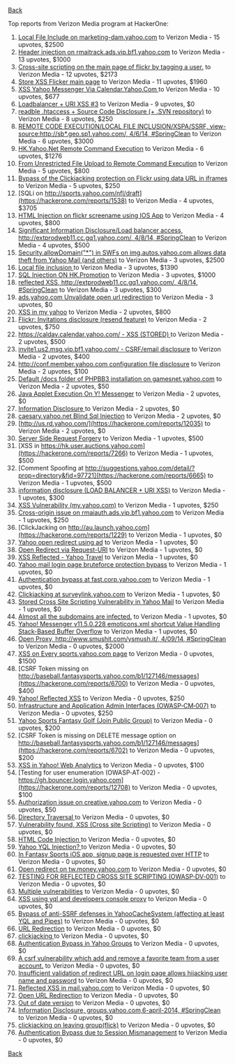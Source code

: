 [Back](../README.md)

Top reports from Verizon Media program at HackerOne:

1. [Local File Include on marketing-dam.yahoo.com](https://hackerone.com/reports/7779) to Verizon Media - 15 upvotes, $2500
2. [Header injection on rmaitrack.ads.vip.bf1.yahoo.com](https://hackerone.com/reports/6322) to Verizon Media - 13 upvotes, $1000
3. [Cross-site scripting on the main page of flickr by tagging a user.](https://hackerone.com/reports/916) to Verizon Media - 12 upvotes, $2173
4. [Store XSS Flicker main page](https://hackerone.com/reports/940) to Verizon Media - 11 upvotes, $1960
5. [XSS Yahoo Messenger Via Calendar.Yahoo.Com ](https://hackerone.com/reports/914) to Verizon Media - 10 upvotes, $677
6. [Loadbalancer + URI XSS #3](https://hackerone.com/reports/9703) to Verizon Media - 9 upvotes, $0
7. [readble .htaccess + Source Code Disclosure  (+ .SVN repository)](https://hackerone.com/reports/7813) to Verizon Media - 8 upvotes, $250
8. [REMOTE CODE EXECUTION/LOCAL FILE INCLUSION/XSPA/SSRF, view-source:http://sb*.geo.sp1.yahoo.com/, 4/6/14, #SpringClean](https://hackerone.com/reports/6674) to Verizon Media - 6 upvotes, $3000
9. [HK.Yahoo.Net Remote Command Execution](https://hackerone.com/reports/2127) to Verizon Media - 6 upvotes, $1276
10. [From Unrestricted File Upload to Remote Command Execution](https://hackerone.com/reports/4836) to Verizon Media - 5 upvotes, $800
11. [Bypass of the Clickjacking protection on Flickr using data URL in iframes](https://hackerone.com/reports/7264) to Verizon Media - 5 upvotes, $250
12. [SQLi on http://sports.yahoo.com/nfl/draft](https://hackerone.com/reports/1538) to Verizon Media - 4 upvotes, $3705
13. [HTML Injection on flickr screename using IOS App](https://hackerone.com/reports/1483) to Verizon Media - 4 upvotes, $800
14. [Significant Information Disclosure/Load balancer access, http://extprodweb11.cc.gq1.yahoo.com/, 4/8/14, #SpringClean](https://hackerone.com/reports/6194) to Verizon Media - 4 upvotes, $500
15. [Security.allowDomain("*") in SWFs on img.autos.yahoo.com allows data theft from Yahoo Mail (and others)](https://hackerone.com/reports/1171) to Verizon Media - 3 upvotes, $2500
16. [Local file inclusion ](https://hackerone.com/reports/1675) to Verizon Media - 3 upvotes, $1390
17. [SQL Injection ON HK.Promotion](https://hackerone.com/reports/3039) to Verizon Media - 3 upvotes, $1000
18. [reflected XSS, http://extprodweb11.cc.gq1.yahoo.com/, 4/8/14, #SpringClean](https://hackerone.com/reports/6195) to Verizon Media - 3 upvotes, $300
19. [ads.yahoo.com Unvalidate open url redirection](https://hackerone.com/reports/7731) to Verizon Media - 3 upvotes, $0
20. [XSS in my yahoo](https://hackerone.com/reports/1203) to Verizon Media - 2 upvotes, $800
21. [Flickr: Invitations disclosure (resend feature)](https://hackerone.com/reports/1533) to Verizon Media - 2 upvotes, $750
22. [https://caldav.calendar.yahoo.com/ - XSS (STORED) ](https://hackerone.com/reports/8281) to Verizon Media - 2 upvotes, $500
23. [invite1.us2.msg.vip.bf1.yahoo.com/ - CSRF/email disclosure](https://hackerone.com/reports/7608) to Verizon Media - 2 upvotes, $400
24. [http://conf.member.yahoo.com configuration file disclosure](https://hackerone.com/reports/2598) to Verizon Media - 2 upvotes, $100
25. [Default /docs folder of PHPBB3 installation on gamesnet.yahoo.com](https://hackerone.com/reports/17506) to Verizon Media - 2 upvotes, $50
26. [Java Applet Execution On Y! Messenger](https://hackerone.com/reports/933) to Verizon Media - 2 upvotes, $0
27. [Information Disclosure ](https://hackerone.com/reports/1091) to Verizon Media - 2 upvotes, $0
28. [caesary.yahoo.net Blind Sql Injection](https://hackerone.com/reports/21899) to Verizon Media - 2 upvotes, $0
29. [http://us.rd.yahoo.com/](https://hackerone.com/reports/12035) to Verizon Media - 2 upvotes, $0
30. [Server Side Request Forgery](https://hackerone.com/reports/4461) to Verizon Media - 1 upvotes, $500
31. [XSS in https://hk.user.auctions.yahoo.com](https://hackerone.com/reports/7266) to Verizon Media - 1 upvotes, $500
32. [Comment Spoofing  at  http://suggestions.yahoo.com/detail/?prop=directory&fid=97721](https://hackerone.com/reports/6665) to Verizon Media - 1 upvotes, $500
33. [information disclosure (LOAD BALANCER + URI XSS)](https://hackerone.com/reports/8284) to Verizon Media - 1 upvotes, $300
34. [XSS Vulnerability (my.yahoo.com)](https://hackerone.com/reports/4256) to Verizon Media - 1 upvotes, $250
35. [Cross-origin issue on rmaiauth.ads.vip.bf1.yahoo.com](https://hackerone.com/reports/6268) to Verizon Media - 1 upvotes, $250
36. [ClickJacking on http://au.launch.yahoo.com](https://hackerone.com/reports/1229) to Verizon Media - 1 upvotes, $0
37. [Yahoo open redirect using ad](https://hackerone.com/reports/2322) to Verizon Media - 1 upvotes, $0
38. [Open Redirect via Request-URI](https://hackerone.com/reports/15298) to Verizon Media - 1 upvotes, $0
39. [XSS Reflected - Yahoo Travel](https://hackerone.com/reports/1553) to Verizon Media - 1 upvotes, $0
40. [Yahoo mail login page bruteforce protection bypass](https://hackerone.com/reports/2596) to Verizon Media - 1 upvotes, $0
41. [Authentication bypass at fast.corp.yahoo.com](https://hackerone.com/reports/3577) to Verizon Media - 1 upvotes, $0
42. [Clickjacking at surveylink.yahoo.com](https://hackerone.com/reports/3578) to Verizon Media - 1 upvotes, $0
43. [Stored Cross Site Scripting Vulnerability in Yahoo Mail](https://hackerone.com/reports/4277) to Verizon Media - 1 upvotes, $0
44. [Almost all the subdomains are infected.](https://hackerone.com/reports/4359) to Verizon Media - 1 upvotes, $0
45. [Yahoo! Messenger v11.5.0.228 emoticons.xml shortcut Value Handling Stack-Based Buffer Overflow](https://hackerone.com/reports/10767) to Verizon Media - 1 upvotes, $0
46. [Open Proxy, http://www.smushit.com/ysmush.it/, 4/09/14, #SpringClean](https://hackerone.com/reports/6704) to Verizon Media - 0 upvotes, $2000
47. [XSS on Every sports.yahoo.com page](https://hackerone.com/reports/2168) to Verizon Media - 0 upvotes, $1500
48. [CSRF Token missing on  http://baseball.fantasysports.yahoo.com/b1/127146/messages](https://hackerone.com/reports/6700) to Verizon Media - 0 upvotes, $400
49. [Yahoo! Reflected XSS](https://hackerone.com/reports/18279) to Verizon Media - 0 upvotes, $250
50. [Infrastructure and Application Admin Interfaces (OWASP‐CM‐007)](https://hackerone.com/reports/11414) to Verizon Media - 0 upvotes, $250
51. [Yahoo Sports Fantasy Golf (Join Public Group)](https://hackerone.com/reports/16414) to Verizon Media - 0 upvotes, $200
52. [CSRF Token is missing on DELETE message option on  http://baseball.fantasysports.yahoo.com/b1/127146/messages](https://hackerone.com/reports/6702) to Verizon Media - 0 upvotes, $200
53. [XSS in Yahoo! Web Analytics](https://hackerone.com/reports/5442) to Verizon Media - 0 upvotes, $100
54. [Testing for user enumeration (OWASP‐AT‐002) - https://gh.bouncer.login.yahoo.com](https://hackerone.com/reports/12708) to Verizon Media - 0 upvotes, $100
55. [Authorization issue on creative.yahoo.com](https://hackerone.com/reports/12685) to Verizon Media - 0 upvotes, $50
56. [Directory Traversal ](https://hackerone.com/reports/1092) to Verizon Media - 0 upvotes, $0
57. [Vulnerability found, XSS (Cross site Scripting)](https://hackerone.com/reports/1258) to Verizon Media - 0 upvotes, $0
58. [HTML Code Injection ](https://hackerone.com/reports/1376) to Verizon Media - 0 upvotes, $0
59. [Yahoo YQL Injection? ](https://hackerone.com/reports/1407) to Verizon Media - 0 upvotes, $0
60. [In Fantasy Sports iOS app, signup page is requested over HTTP](https://hackerone.com/reports/2101) to Verizon Media - 0 upvotes, $0
61. [Open redirect on tw.money.yahoo.com](https://hackerone.com/reports/4570) to Verizon Media - 0 upvotes, $0
62. [TESTING FOR REFLECTED CROSS SITE SCRIPTING (OWASP‐DV‐001)](https://hackerone.com/reports/12011) to Verizon Media - 0 upvotes, $0
63. [Multiple vulnerabilities](https://hackerone.com/reports/14248) to Verizon Media - 0 upvotes, $0
64. [XSS using yql and developers console proxy](https://hackerone.com/reports/1011) to Verizon Media - 0 upvotes, $0
65. [Bypass of anti-SSRF defenses in YahooCacheSystem (affecting at least YQL and Pipes)](https://hackerone.com/reports/1066) to Verizon Media - 0 upvotes, $0
66. [URL Redirection](https://hackerone.com/reports/1429) to Verizon Media - 0 upvotes, $0
67. [clickjacking ](https://hackerone.com/reports/1207) to Verizon Media - 0 upvotes, $0
68. [Authentication Bypass in Yahoo Groups](https://hackerone.com/reports/1209) to Verizon Media - 0 upvotes, $0
69. [A csrf vulnerability which add and remove a favorite team from a user account.](https://hackerone.com/reports/1620) to Verizon Media - 0 upvotes, $0
70. [Insufficient validation of redirect URL on login page allows hijacking user name and password](https://hackerone.com/reports/2126) to Verizon Media - 0 upvotes, $0
71. [Reflected XSS in mail.yahoo.com](https://hackerone.com/reports/2240) to Verizon Media - 0 upvotes, $0
72. [Open URL Redirection](https://hackerone.com/reports/4521) to Verizon Media - 0 upvotes, $0
73. [Out of date version](https://hackerone.com/reports/5221) to Verizon Media - 0 upvotes, $0
74. [Information Disclosure, groups.yahoo.com,6-april-2014, #SpringClean](https://hackerone.com/reports/5986) to Verizon Media - 0 upvotes, $0
75. [clickjacking on leaving group(flick)](https://hackerone.com/reports/7745) to Verizon Media - 0 upvotes, $0
76. [Authentication Bypass due to Session Mismanagement](https://hackerone.com/reports/10912) to Verizon Media - 0 upvotes, $0


[Back](../README.md)